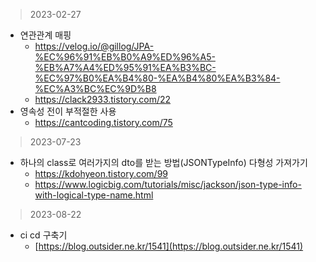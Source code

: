 > 2023-02-27
- 연관관계 매핑
  - https://velog.io/@gillog/JPA-%EC%96%91%EB%B0%A9%ED%96%A5-%EB%A7%A4%ED%95%91%EA%B3%BC-%EC%97%B0%EA%B4%80-%EA%B4%80%EA%B3%84-%EC%A3%BC%EC%9D%B8
  - https://clack2933.tistory.com/22
- 영속성 전이 부적절한 사용
  - https://cantcoding.tistory.com/75

> 2023-07-23
- 하나의 class로 여러가지의 dto를 받는 방법(JSONTypeInfo) 다형성 가져가기
  - https://kdohyeon.tistory.com/99
  - https://www.logicbig.com/tutorials/misc/jackson/json-type-info-with-logical-type-name.html

> 2023-08-22
- ci cd 구축기
	- [https://blog.outsider.ne.kr/1541](https://blog.outsider.ne.kr/1541)